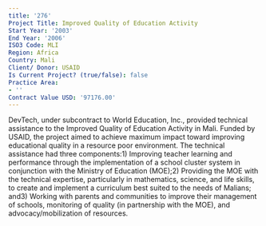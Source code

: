 ```yaml
---
title: '276'
Project Title: Improved Quality of Education Activity
Start Year: '2003'
End Year: '2006'
ISO3 Code: MLI
Region: Africa
Country: Mali
Client/ Donor: USAID
Is Current Project? (true/false): false
Practice Area:
- ''
Contract Value USD: '97176.00'
---
```


DevTech, under subcontract to World Education, Inc., provided technical assistance to the Improved Quality of Education Activity in Mali. Funded by USAID, the project aimed to achieve maximum impact toward improving educational quality in a resource poor environment. The technical assistance had three components:1) Improving teacher learning and performance through the implementation of a school cluster system in conjunction with the Ministry of Education (MOE);2) Providing the MOE with the technical expertise, particularly in mathematics, science, and life skills, to create and implement a curriculum best suited to the needs of Malians; and3) Working with parents and communities to improve their management of schools, monitoring of quality (in partnership with the MOE), and advocacy/mobilization of resources.